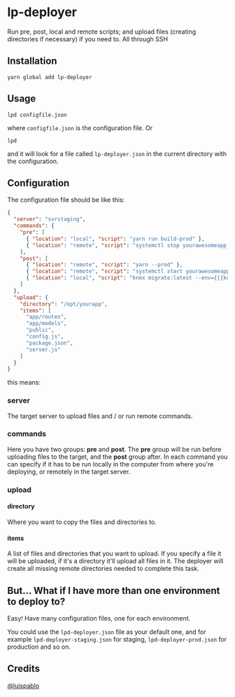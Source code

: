# lp-deployer
Run pre, post, local and remote scripts; and upload files (creating directories if necessary) if you need to. All through SSH

## Installation

```shell
yarn global add lp-deployer
```

## Usage

```shell
lpd configfile.json
```

where ```configfile.json``` is the configuration file. Or

```shell
lpd
```

and it will look for a file called ```lp-deployer.json``` in the current directory with the configuration.

## Configuration

The configuration file should be like this:

```json
{
  "server": "svrstaging",
  "commands": {
    "pre": [
      { "location": "local", "script": "yarn run build-prod" },
      { "location": "remote", "script": "systemctl stop yourawesomeapp_service" }
    ],
    "post": [
      { "location": "remote", "script": "yarn --prod" },
      { "location": "remote", "script": "systemctl start yourawesomeapp_service" },
      { "location": "local", "script": "knex migrate:latest --env={{{knexEnvironment}}}" }
    ]
  },
  "upload": {
    "directory": "/opt/yourapp",
    "items": [
      "app/routes",
      "app/models",
      "public",
      "config.js",
      "package.json",
      "server.js"
    ]
  }
}

```

this means:

### server

The target server to upload files and / or run remote commands.

### commands

Here you have two groups: **pre** and **post**. The **pre** group will be run before uploading files to the target, and the **post** group after. In each command you can specify if it has to be run locally in the computer from where you're deploying, or remotely in the target server.

### upload

#### directory

Where you want to copy the files and directories to.

#### items

A list of files and directories that you want to upload. If you specify a file it will be uploaded, if it's a directory it'll upload all files in it. The deployer will create all missing remote directories needed to complete this task.

## But... What if I have more than one environment to deploy to?

Easy! Have many configuration files, one for each environment.

You could use the ```lpd-deployer.json``` file as your default one, and for example ```lpd-deployer-staging.json``` for staging, ```lpd-deployer-prod.json``` for production and so on.

## Credits

[@luispablo](https://twitter.com/luispablo)
